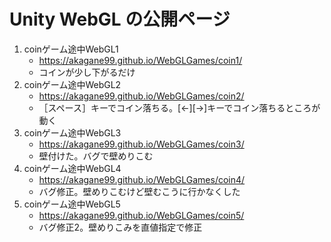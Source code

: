 
# Unity WebGL の公開ページ

1. coinゲーム途中WebGL1
    * https://akagane99.github.io/WebGLGames/coin1/
    * コインが少し下がるだけ
1. coinゲーム途中WebGL2
    * https://akagane99.github.io/WebGLGames/coin2/
    * ［スペース］キーでコイン落ちる。[←][→]キーでコイン落ちるところが動く
1. coinゲーム途中WebGL3
    * https://akagane99.github.io/WebGLGames/coin3/
    * 壁付けた。バグで壁めりこむ
1. coinゲーム途中WebGL4
    * https://akagane99.github.io/WebGLGames/coin4/
    * バグ修正。壁めりこむけど壁むこうに行かなくした
1. coinゲーム途中WebGL5
    * https://akagane99.github.io/WebGLGames/coin5/
    * バグ修正2。壁めりこみを直値指定で修正
